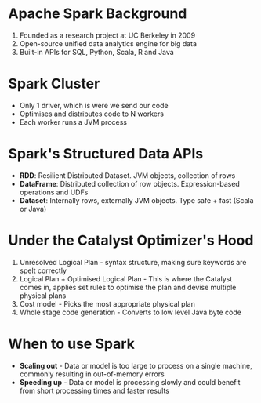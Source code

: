 # Apache Spark Background
1. Founded as a research project at UC Berkeley in 2009
2. Open-source unified data analytics engine for big data
3. Built-in APIs for SQL, Python, Scala, R and Java
# Spark Cluster
* Only 1 driver, which is were we send our code
* Optimises and distributes code to N workers
* Each worker runs a JVM process
# Spark's Structured Data APIs
* **RDD**: Resilient Distributed Dataset. JVM objects, collection of rows
* **DataFrame**: Distributed collection of row objects. Expression-based operations and UDFs
* **Dataset**: Internally rows, externally JVM objects. Type safe + fast (Scala or Java)
# Under the Catalyst Optimizer's Hood
1. Unresolved Logical Plan - syntax structure, making sure keywords are spelt correctly
2. Logical Plan + Optimised Logical Plan - This is where the Catalyst comes in, applies set rules to optimise the plan and devise multiple physical plans
3. Cost model - Picks the most appropriate physical plan
4. Whole stage code generation - Converts to low level Java byte code
# When to use Spark
- **Scaling out** - Data or model is too large to process on a single machine, commonly resulting in out-of-memory errors
- **Speeding up** - Data or model is processing slowly and could benefit from short processing times and faster results